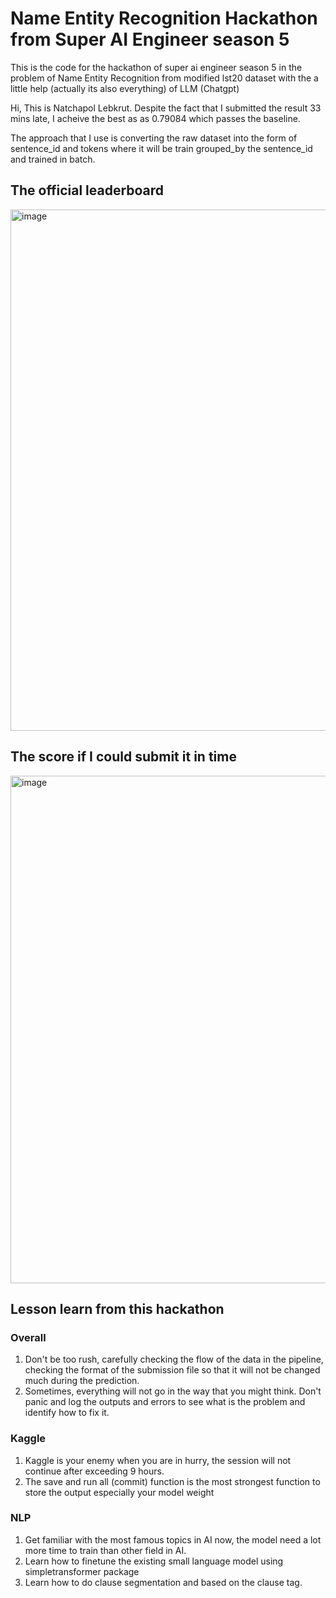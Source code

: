 # Name Entity Recognition Hackathon from Super AI Engineer season 5

This is the code for the hackathon of super ai engineer season 5 in the problem of Name Entity Recognition from modified lst20 dataset with the a little help (actually its also everything) of LLM (Chatgpt)

Hi, This is Natchapol Lebkrut. Despite the fact that I submitted the result 33 mins late, I acheive the best as as 0.79084 which passes the baseline.

The approach that I use is converting the raw dataset into the form of sentence_id and tokens where it will be train grouped_by the sentence_id and trained in batch.


## The official leaderboard

<img width="834" alt="image" src="https://github.com/user-attachments/assets/5d649fc5-c30a-44ef-98a9-0954450666f9" />

## The score if I could submit it in time

<img width="812" alt="image" src="https://github.com/user-attachments/assets/ce77587d-e2e5-4d97-9f56-a4ed87ec55da" />

## Lesson learn from this hackathon

### Overall
1. Don't be too rush, carefully checking the flow of the data in the pipeline, checking the format of the submission file so that it will not be changed much during the prediction.
2. Sometimes, everything will not go in the way that you might think. Don't panic and log the outputs and errors to see what is the problem and identify how to fix it.

### Kaggle
1. Kaggle is your enemy when you are in hurry, the session will not continue after exceeding 9 hours.
2. The save and run all (commit) function is the most strongest function to store the output especially your model weight

### NLP
1. Get familiar with the most famous topics in AI now, the model need a lot more time to train than other field in AI.
2. Learn how to finetune the existing small language model using simpletransformer package
3. Learn how to do clause segmentation and based on the clause tag.

